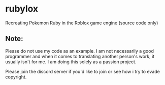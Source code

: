 # rubylox
Recreating Pokemon Ruby in the Roblox game engine (source code only)

## Note:
Please do not use my code as an example. I am not necessarily a good programmer and when it comes to translating another person's work, it usually isn't for me. I am doing this solely as a passion project.

Please join the discord server if you'd like to join or see how i try to evade copyright.

